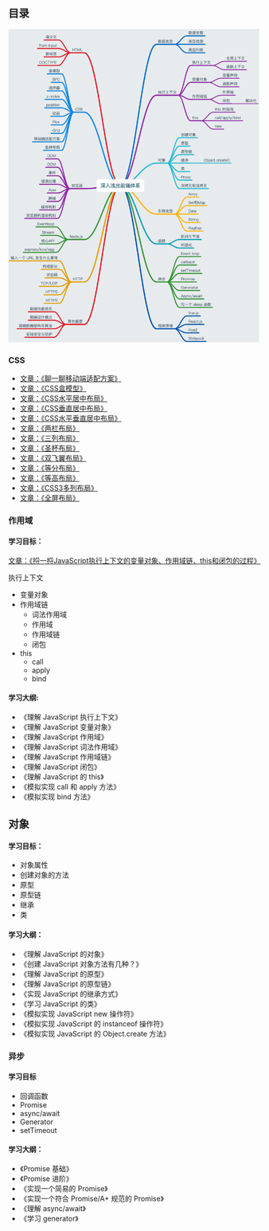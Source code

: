 ## 目录
![fe](images/mindnode/fe.png)

### CSS 
- [文章：《聊一聊移动端适配方案》](doc/css/移动端适配方案.md)
- [文章：《CSS盒模型》](doc/css/CSS盒模型.md)
- [文章：《CSS水平居中布局》](doc/css/CSS水平居中布局.md)
- [文章：《CSS垂直居中布局》](doc/css/CSS垂直居中布局.md)
- [文章：《CSS水平垂直居中布局》](doc/css/CSS水平垂直居中布局.md)
- [文章：《两栏布局》](doc/css/两栏布局.md)
- [文章：《三列布局》](doc/css/三列布局.md)
- [文章：《圣杯布局》](doc/css/圣杯布局.md)
- [文章：《双飞翼布局》](doc/css/双飞翼布局.md)
- [文章：《等分布局》](doc/css/等分布局.md)
- [文章：《等高布局》](doc/css/等高布局.md)
- [文章：《CSS3多列布局》](doc/css/CSS3多列布局.md)
- [文章：《全屏布局》](doc/css/全屏布局.md)

### 作用域
#### 学习目标：
[文章：《捋一捋JavaScript执行上下文的变量对象、作用域链、this和闭包的过程》](doc/JavaScript/JavaScript执行上下文.md)


执行上下文
- 变量对象
- 作用域链
    - 词法作用域
    - 作用域
    - 作用域链
    - 闭包
- this
    - call
    - apply
    - bind

#### 学习大纲:
- 《理解 JavaScript 执行上下文》
- 《理解 JavaScript 变量对象》
- 《理解 JavaScript 作用域》
- 《理解 JavaScript 词法作用域》
- 《理解 JavaScript 作用域链》
- 《理解 JavaScript 闭包》
- 《理解 JavaScript 的 this》
- 《模拟实现 call 和 apply 方法》
- 《模拟实现 bind 方法》


## 对象
#### 学习目标：
- 对象属性
- 创建对象的方法
- 原型
- 原型链
- 继承
- 类

####  学习大纲：
- 《理解 JavaScript 的对象》
- 《创建 JavaScript 对象方法有几种？》
- 《理解 JavaScript 的原型》
- 《理解 JavaScript 的原型链》
- 《实现 JavaScript 的继承方式》
- 《学习 JavaScript 的类》
- 《模拟实现 JavaScript new 操作符》
- 《模拟实现 JavaScript 的 instanceof 操作符》
- 《模拟实现 JavaScript 的 Object.create 方法》

### 异步
#### 学习目标
- 回调函数
- Promise 
- async/await
- Generator
- setTimeout

#### 学习大纲：
- 《Promise 基础》
- 《Promise 进阶》
- 《实现一个简易的 Promise》
- 《实现一个符合 Promise/A+ 规范的 Promise》
- 《理解 async/await》
- 《学习 generator》


